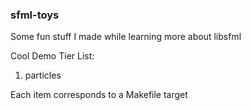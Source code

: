 ### sfml-toys
Some fun stuff I made while learning more about libsfml

Cool Demo Tier List:
<ol type="B">
  <li>particles</li>
</ol>

Each item corresponds to a Makefile target
